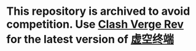 # This repository is archived to avoid competition. Use [Clash Verge Rev](https://github.com/wonfen/clash-verge-rev) for the latest version of [虚空终端](https://wiki.metacubex.one/)
